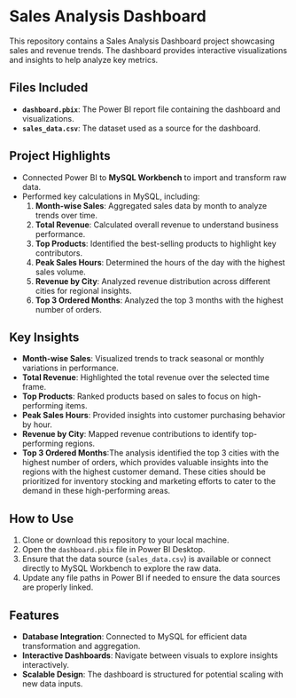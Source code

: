 # Sales Analysis Dashboard

This repository contains a Sales Analysis Dashboard project showcasing sales and revenue trends. The dashboard provides interactive visualizations and insights to help analyze key metrics.

## Files Included
- **`dashboard.pbix`**: The Power BI report file containing the dashboard and visualizations.
- **`sales_data.csv`**: The dataset used as a source for the dashboard.

## Project Highlights
- Connected Power BI to **MySQL Workbench** to import and transform raw data.
- Performed key calculations in MySQL, including:
  1. **Month-wise Sales**: Aggregated sales data by month to analyze trends over time.
  2. **Total Revenue**: Calculated overall revenue to understand business performance.
  3. **Top Products**: Identified the best-selling products to highlight key contributors.
  4. **Peak Sales Hours**: Determined the hours of the day with the highest sales volume.
  5. **Revenue by City**: Analyzed revenue distribution across different cities for regional insights.
  6. **Top 3 Ordered Months**: Analyzed the top 3 months with the highest number of orders.

## Key Insights
- **Month-wise Sales**: Visualized trends to track seasonal or monthly variations in performance.
- **Total Revenue**: Highlighted the total revenue over the selected time frame.
- **Top Products**: Ranked products based on sales to focus on high-performing items.
- **Peak Sales Hours**: Provided insights into customer purchasing behavior by hour.
- **Revenue by City**: Mapped revenue contributions to identify top-performing regions.
- **Top 3 Ordered Months**:The analysis identified the top 3 cities with the highest number of orders, which provides valuable insights into the regions with the highest customer demand. These cities should be prioritized for inventory stocking and marketing efforts to cater to the demand in these high-performing areas.

## How to Use
1. Clone or download this repository to your local machine.
2. Open the `dashboard.pbix` file in Power BI Desktop.
3. Ensure that the data source (`sales_data.csv`) is available or connect directly to MySQL Workbench to explore the raw data.
4. Update any file paths in Power BI if needed to ensure the data sources are properly linked.

## Features
- **Database Integration**: Connected to MySQL for efficient data transformation and aggregation.
- **Interactive Dashboards**: Navigate between visuals to explore insights interactively.
- **Scalable Design**: The dashboard is structured for potential scaling with new data inputs.

